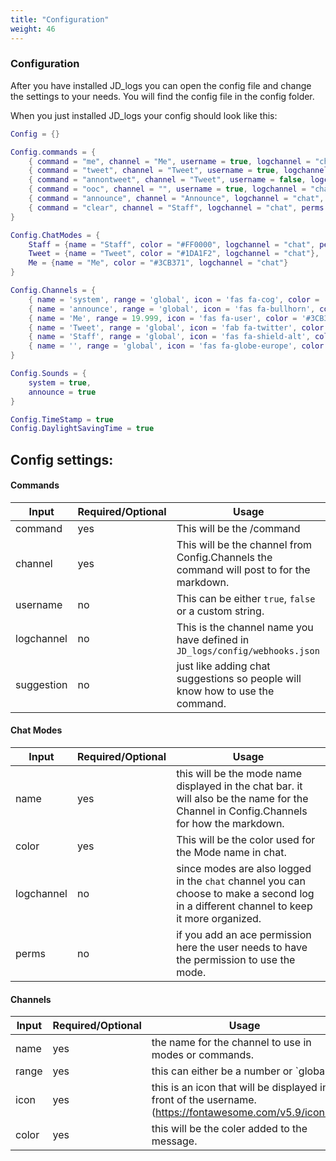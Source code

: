 ```yaml
---
title: "Configuration"
weight: 46
---
```


### Configuration

After you have installed JD_logs you can open the config file and change the settings to your needs.
You will find the config file in the config folder.

When you just installed JD_logs your config should look like this:
```lua
Config = {}

Config.commands = {
    { command = "me", channel = "Me", username = true, logchannel = "chat", suggestion = { command = "Action message.", args = {{ name="Message", help="The action." }} } },
    { command = "tweet", channel = "Tweet", username = true, logchannel = "chat", suggestion = { command =  "Twitter message.", args = {{ name="Message", help="The message you want to tweet." }} } },
    { command = "annontweet", channel = "Tweet", username = false, logchannel = "chat", suggestion = { command =  "Twitter message.", args = {{ name="Message", help="The message you want to tweet." }} } },
    { command = "ooc", channel = "", username = true, logchannel = "chat", suggestion = { command =  "Out Of Character message.", args = {{ name="Message", help="Out Of Character message." }} } },
    { command = "announce", channel = "Announce", logchannel = "chat",  perms = "jd.staff" },
    { command = "clear", channel = "Staff", logchannel = "chat", perms = "jd.staff" }
}

Config.ChatModes = {
    Staff = {name = "Staff", color = "#FF0000", logchannel = "chat", perms = "jd.staff"},
    Tweet = {name = "Tweet", color = "#1DA1F2", logchannel = "chat"},
    Me = {name = "Me", color = "#3CB371", logchannel = "chat"}
}

Config.Channels = {
    { name = 'system', range = 'global', icon = 'fas fa-cog', color = '#FFA500'},
    { name = 'announce', range = 'global', icon = 'fas fa-bullhorn', color = '#8A2BE2'},
    { name = 'Me', range = 19.999, icon = 'fas fa-user', color = '#3CB371'},
    { name = 'Tweet', range = 'global', icon = 'fab fa-twitter', color = '#1DA1F2'},
    { name = 'Staff', range = 'global', icon = 'fas fa-shield-alt', color = '#B22222'},
    { name = '', range = 'global', icon = 'fas fa-globe-europe', color = '#808080'}
}

Config.Sounds = {
    system = true,
    announce = true
}

Config.TimeStamp = true
Config.DaylightSavingTime = true
```

## Config settings:

#### Commands
Input | Required/Optional | Usage |
--- | --- | --- |
command | yes | This will be the /command |
channel | yes | This will be the channel from Config.Channels the command will post to for the markdown. |
username | no | This can be either `true`, `false` or a custom string. |
logchannel | no | This is the channel name you have defined in `JD_logs/config/webhooks.json` |
suggestion | no | just like adding chat suggestions so people will know how to use the command. |

#### Chat Modes
Input | Required/Optional | Usage |
--- | --- | --- |
name | yes | this will be the mode name displayed in the chat bar. it will also be the name for the Channel in Config.Channels for how the markdown. |
color | yes | This will be the color used for the Mode name in chat. |
logchannel | no | since modes are also logged in the `chat` channel you can choose to make a second log in a different channel to keep it more organized. |
perms | no | if you add an ace permission here the user needs to have the permission to use the mode. |

#### Channels
Input | Required/Optional | Usage |
--- | --- | --- |
name | yes | the name for the channel to use in modes or commands. |
range | yes | this can either be a number or `global.|
icon | yes | this is an icon that will be displayed in front of the username. (https://fontawesome.com/v5.9/icons/)|
color | yes | this will be the coler added to the message.|